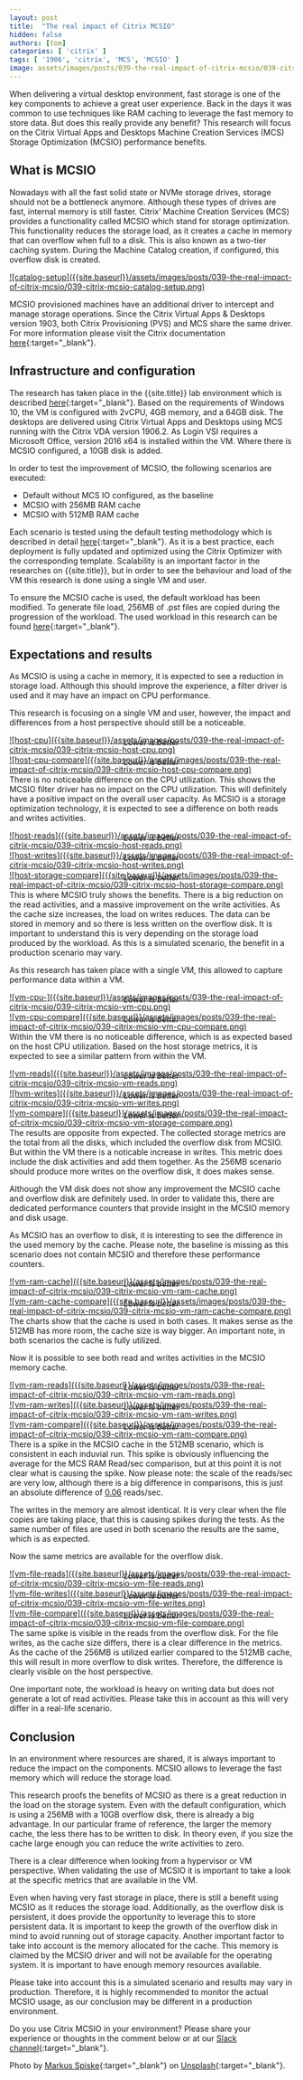 ```yaml
---
layout: post
title:  "The real impact of Citrix MCSIO"
hidden: false
authors: [tom]
categories: [ 'citrix' ]
tags: [ '1906', 'citrix', 'MCS', 'MCSIO' ]
image: assets/images/posts/039-the-real-impact-of-citrix-mcsio/039-citrix-mcsio-feature-image.png
---
```

When delivering a virtual desktop environment, fast storage is one of the key components to achieve a great user experience. Back in the days it was common to use techniques like RAM caching to leverage the fast memory to store data. But does this really provide any benefit? This research will focus on the Citrix Virtual Apps and Desktops Machine Creation Services (MCS) Storage Optimization (MCSIO) performance benefits.

## What is MCSIO
Nowadays with all the fast solid state or NVMe storage drives, storage should not be a bottleneck anymore. Although these types of drives are fast, internal memory is still faster.
Citrix’ Machine Creation Services (MCS) provides a functionality called MCSIO which stand for storage optimization. This functionality reduces the storage load, as it creates a cache in memory that can overflow when full to a disk. This is also known as a two-tier caching system. During the Machine Catalog creation, if configured, this overflow disk is created.

<a href="{{site.baseurl}}/assets/images/posts/039-the-real-impact-of-citrix-mcsio/039-citrix-mcsio-catalog-setup.png" data-lightbox="catalog-setup">
![catalog-setup]({{site.baseurl}}/assets/images/posts/039-the-real-impact-of-citrix-mcsio/039-citrix-mcsio-catalog-setup.png)
</a>

MCSIO provisioned machines have an additional driver to intercept and manage storage operations. Since the Citrix Virtual Apps & Desktops version 1903, both Citrix Provisioning (PVS) and MCS share the same driver.
For more information please visit the Citrix documentation [here](https://docs.citrix.com/en-us/citrix-virtual-apps-desktops/install-configure/machine-catalogs-create.html){:target="_blank"}.

## Infrastructure and configuration
The research has taken place in the {{site.title}} lab environment which is described [here]({{site.baseurl}}/architecture-and-hardware-setup-overview-2018){:target="_blank"}. Based on the requirements of Windows 10, the VM is configured with 2vCPU, 4GB memory, and a 64GB disk. The desktops are delivered using Citrix Virtual Apps and Desktops using MCS running with the Citrix VDA version 1906.2. As Login VSI requires a Microsoft Office, version 2016 x64 is installed within the VM. Where there is MCSIO configured, a 10GB disk is added.

In order to test the improvement of MCSIO, the following scenarios are executed:
  * Default without MCS IO configured, as the baseline
  * MCSIO with 256MB RAM cache
  * MCSIO with 512MB RAM cache

Each scenario is tested using the default testing methodology which is described in detail [here]({{site.baseurl}}/insight-in-the-testing-methodology){:target="_blank"}. As it is a best practice, each deployment is fully updated and optimized using the Citrix Optimizer with the corresponding template.
Scalability is an important factor in the researches on {{site.title}}, but in order to see the behaviour and load of the VM this research is done using a single VM and user. 

To ensure the MCSIO cache is used, the default workload has been modified. To generate file load, 256MB of .pst files are copied during the progression of the workload. The used workload in this research can be found [here]({{site.baseurl}}/assets/files/039-the-real-impact-of-citrix-mcsio/KnowledgeWorker_RDA_filecopy.txt){:target="_blank"}.

## Expectations and results
As MCSIO is using a cache in memory, it is expected to see a reduction in storage load. Although this should improve the experience, a filter driver is used and it may have an impact on CPU performance.

This research is focusing on a single VM and user, however, the impact and differences from a host perspective should still be a noticeable.
 
<a href="{{site.baseurl}}/assets/images/posts/039-the-real-impact-of-citrix-mcsio/039-citrix-mcsio-host-cpu.png" data-lightbox="host-cpu">
 ![host-cpu]({{site.baseurl}}/assets/images/posts/039-the-real-impact-of-citrix-mcsio/039-citrix-mcsio-host-cpu.png)
</a>
<p align="center" style="margin-top: -30px;" >
  <i>Lower is better</i>
</p>

<a href="{{site.baseurl}}/assets/images/posts/039-the-real-impact-of-citrix-mcsio/039-citrix-mcsio-host-cpu-compare.png" data-lightbox="host-cpu-compare">
![host-cpu-compare]({{site.baseurl}}/assets/images/posts/039-the-real-impact-of-citrix-mcsio/039-citrix-mcsio-host-cpu-compare.png)
</a>
<p align="center" style="margin-top: -30px;" >
  <i>Lower is better</i>
</p>
 
There is no noticeable difference on the CPU utilization. This shows the MCSIO filter driver has no impact on the CPU utilization. This will definitely have a positive impact on the overall user capacity.
As MCSIO is a storage optimization technology, it is expected to see a difference on both reads and writes activities.

<a href="{{site.baseurl}}/assets/images/posts/039-the-real-impact-of-citrix-mcsio/039-citrix-mcsio-host-reads.png" data-lightbox="host-reads">
![host-reads]({{site.baseurl}}/assets/images/posts/039-the-real-impact-of-citrix-mcsio/039-citrix-mcsio-host-reads.png)
</a>
<p align="center" style="margin-top: -30px;" >
  <i>Lower is better</i>
</p>

<a href="{{site.baseurl}}/assets/images/posts/039-the-real-impact-of-citrix-mcsio/039-citrix-mcsio-host-writes.png" data-lightbox="host-writes">
![host-writes]({{site.baseurl}}/assets/images/posts/039-the-real-impact-of-citrix-mcsio/039-citrix-mcsio-host-writes.png)
</a>
<p align="center" style="margin-top: -30px;" >
  <i>Lower is better</i>
</p>

<a href="{{site.baseurl}}/assets/images/posts/039-the-real-impact-of-citrix-mcsio/039-citrix-mcsio-host-storage-compare.png" data-lightbox="host-storage-compare">
![host-storage-compare]({{site.baseurl}}/assets/images/posts/039-the-real-impact-of-citrix-mcsio/039-citrix-mcsio-host-storage-compare.png)
</a>
<p align="center" style="margin-top: -30px;" >
  <i>Lower is better</i>
</p>

This is where MCSIO truly shows the benefits. There is a big reduction on the read activities, and a massive improvement on the write activities. As the cache size increases, the load on writes reduces. The data can be stored in memory and so there is less written on the overflow disk. It is important to understand this is very depending on the storage load produced by the workload. As this is a simulated scenario, the benefit in a production scenario may vary.

As this research has taken place with a single VM, this allowed to capture performance data within a VM.

<a href="{{site.baseurl}}/assets/images/posts/039-the-real-impact-of-citrix-mcsio/039-citrix-mcsio-vm-cpu.png" data-lightbox="vm-cpu-">
![vm-cpu-]({{site.baseurl}}/assets/images/posts/039-the-real-impact-of-citrix-mcsio/039-citrix-mcsio-vm-cpu.png)
</a>
<p align="center" style="margin-top: -30px;" >
  <i>Lower is better</i>
</p>

<a href="{{site.baseurl}}/assets/images/posts/039-the-real-impact-of-citrix-mcsio/039-citrix-mcsio-vm-cpu-compare.png" data-lightbox="vm-cpu-compare">
![vm-cpu-compare]({{site.baseurl}}/assets/images/posts/039-the-real-impact-of-citrix-mcsio/039-citrix-mcsio-vm-cpu-compare.png)
</a>
<p align="center" style="margin-top: -30px;" >
  <i>Lower is better</i>
</p>

Within the VM there is no noticeable difference, which is as expected based on the host CPU utilization.
Based on the host storage metrics, it is expected to see a similar pattern from within the VM.

<a href="{{site.baseurl}}/assets/images/posts/039-the-real-impact-of-citrix-mcsio/039-citrix-mcsio-vm-reads.png" data-lightbox="vm-reads">
![vm-reads]({{site.baseurl}}/assets/images/posts/039-the-real-impact-of-citrix-mcsio/039-citrix-mcsio-vm-reads.png)
</a>
<p align="center" style="margin-top: -30px;" >
  <i>Lower is better</i>
</p>

<a href="{{site.baseurl}}/assets/images/posts/039-the-real-impact-of-citrix-mcsio/039-citrix-mcsio-vm-writes.png" data-lightbox="hvm-writes">
![hvm-writes]({{site.baseurl}}/assets/images/posts/039-the-real-impact-of-citrix-mcsio/039-citrix-mcsio-vm-writes.png)
</a>
<p align="center" style="margin-top: -30px;" >
  <i>Lower is better</i>
</p>

<a href="{{site.baseurl}}/assets/images/posts/039-the-real-impact-of-citrix-mcsio/039-citrix-mcsio-vm-storage-compare.png" data-lightbox="vm-compare">
![vm-compare]({{site.baseurl}}/assets/images/posts/039-the-real-impact-of-citrix-mcsio/039-citrix-mcsio-vm-storage-compare.png)
</a>
<p align="center" style="margin-top: -30px;" >
  <i>Lower is better</i>
</p>

The results are opposite from expected. The collected storage metrics are the total from all the disks, which included the overflow disk from MCSIO. But within the VM there is a noticable increase in writes. This metric does include the disk activities and add them together. As the 256MB scenario should produce more writes on the overflow disk, it does makes sense.

Although the VM disk does not show any improvement the MCSIO cache and overflow disk are definitely used. In order to validate this, there are dedicated performance counters that provide insight in the MCSIO memory and disk usage.

As MCSIO has an overflow to disk, it is interesting to see the difference in the used memory by the cache. Please note, the baseline is missing as this scenario does not contain MCSIO and therefore these performance counters.

<a href="{{site.baseurl}}/assets/images/posts/039-the-real-impact-of-citrix-mcsio/039-citrix-mcsio-vm-ram-cache.png" data-lightbox="vm-ram-cache">
![vm-ram-cache]({{site.baseurl}}/assets/images/posts/039-the-real-impact-of-citrix-mcsio/039-citrix-mcsio-vm-ram-cache.png)
</a>
<p align="center" style="margin-top: -30px;" >
  <i>Lower is better</i>
</p>

<a href="{{site.baseurl}}/assets/images/posts/039-the-real-impact-of-citrix-mcsio/039-citrix-mcsio-vm-ram-cache-compare.png" data-lightbox="vm-ram-cache-compare">
![vm-ram-cache-compare]({{site.baseurl}}/assets/images/posts/039-the-real-impact-of-citrix-mcsio/039-citrix-mcsio-vm-ram-cache-compare.png)
</a>
<p align="center" style="margin-top: -30px;" >
  <i>Lower is better</i>
</p>
   
The charts show that the cache is used in both cases. It makes sense as the 512MB has more room, the cache size is way bigger. An important note, in both scenarios the cache is fully utilized.

Now it is possible to see both read and writes activities in the MCSIO memory cache.
 
<a href="{{site.baseurl}}/assets/images/posts/039-the-real-impact-of-citrix-mcsio/039-citrix-mcsio-vm-ram-reads.png" data-lightbox="vm-ram-reads">
![vm-ram-reads]({{site.baseurl}}/assets/images/posts/039-the-real-impact-of-citrix-mcsio/039-citrix-mcsio-vm-ram-reads.png)
</a>
<p align="center" style="margin-top: -30px;" >
  <i>Lower is better</i>
</p>

<a href="{{site.baseurl}}/assets/images/posts/039-the-real-impact-of-citrix-mcsio/039-citrix-mcsio-vm-ram-writes.png" data-lightbox="vm-ram-writes">
![vm-ram-writes]({{site.baseurl}}/assets/images/posts/039-the-real-impact-of-citrix-mcsio/039-citrix-mcsio-vm-ram-writes.png)
</a>
<p align="center" style="margin-top: -30px;" >
  <i>Lower is better</i>
</p>

<a href="{{site.baseurl}}/assets/images/posts/039-the-real-impact-of-citrix-mcsio/039-citrix-mcsio-vm-ram-compare.png" data-lightbox="vm-ram-compare">
![vm-ram-compare]({{site.baseurl}}/assets/images/posts/039-the-real-impact-of-citrix-mcsio/039-citrix-mcsio-vm-ram-compare.png)
</a>
<p align="center" style="margin-top: -30px;" >
  <i>Lower is better</i>
</p>

There is a spike in the MCSIO cache in the 512MB scenario, which is consistent in each induvial run. This spike is obviously influencing the average for the MCS RAM Read/sec comparison, but at this point it is not clear what is causing the spike. Now please note: the scale of the reads/sec are very low, although there is a big difference in comparisons, this is just an absolute difference of <u>0.06</u> reads/sec.

The writes in the memory are almost identical. It is very clear when the file copies are taking place, that this is causing spikes during the tests. As the same number of files are used in both scenario the results are the same, which is as expected.

Now the same metrics are available for the overflow disk.

<a href="{{site.baseurl}}/assets/images/posts/039-the-real-impact-of-citrix-mcsio/039-citrix-mcsio-vm-file-reads.png" data-lightbox="vm-file-reads">
![vm-file-reads]({{site.baseurl}}/assets/images/posts/039-the-real-impact-of-citrix-mcsio/039-citrix-mcsio-vm-file-reads.png)
</a>
<p align="center" style="margin-top: -30px;" >
  <i>Lower is better</i>
</p>

<a href="{{site.baseurl}}/assets/images/posts/039-the-real-impact-of-citrix-mcsio/039-citrix-mcsio-vm-file-writes.png" data-lightbox="vm-file-writes">
![vm-file-writes]({{site.baseurl}}/assets/images/posts/039-the-real-impact-of-citrix-mcsio/039-citrix-mcsio-vm-file-writes.png)
</a>
<p align="center" style="margin-top: -30px;" >
  <i>Lower is better</i>
</p>

<a href="{{site.baseurl}}/assets/images/posts/039-the-real-impact-of-citrix-mcsio/039-citrix-mcsio-vm-file-compare.png" data-lightbox="vm-file-compare">
![vm-file-compare]({{site.baseurl}}/assets/images/posts/039-the-real-impact-of-citrix-mcsio/039-citrix-mcsio-vm-file-compare.png)
</a>
<p align="center" style="margin-top: -30px;" >
  <i>Lower is better</i>
</p>

The same spike is visible in the reads from the overflow disk. For the file writes, as the cache size differs, there is a clear difference in the metrics. As the cache of the 256MB is utilized earlier compared to the 512MB cache, this will result in more overflow to disk writes. Therefore, the difference is clearly visible on the host perspective.

One important note, the workload is heavy on writing data but does not generate a lot of read activities. Please take this in account as this will very differ in a real-life scenario.

## Conclusion
In an environment where resources are shared, it is always important to reduce the impact on the components. MCSIO allows to leverage the fast memory which will reduce the storage load.

This research proofs the benefits of MCSIO as there is a great reduction in the load on the storage system. Even with the default configuration, which is using a 256MB with a 10GB overflow disk, there is already a big advantage. In our particular frame of reference, the larger the memory cache, the less there has to be written to disk. In theory even, if you size the cache large enough you can reduce the write activities to zero.

There is a clear difference when looking from a hypervisor or VM perspective. When validating the use of MCSIO it is important to take a look at the specific metrics that are available in the VM.

Even when having very fast storage in place, there is still a benefit using MCSIO as it reduces the storage load. Additionally, as the overflow disk is persistent, it does provide the opportunity to leverage this to store persistent data. It is important to keep the growth of the overflow disk in mind to avoid running out of storage capacity. Another important factor to take into account is the memory allocated for the cache. This memory is claimed by the MCSIO driver and will not be available for the operating system. It is important to have enough memory resources available.

Please take into account this is a simulated scenario and results may vary in production. Therefore, it is highly recommended to monitor the actual MCSIO usage, as our conclusion may be different in a production environment.

Do you use Citrix MCSIO in your environment? Please share your experience or thoughts in the comment below or at our [Slack channel](https://{{site.title}}.slack.com){:target="_blank"}.

Photo by [Markus Spiske](https://unsplash.com/@markusspiske?utm_source=unsplash&utm_medium=referral&utm_content=creditCopyText){:target="_blank"} on [Unsplash](https://unsplash.com/s/photos/western?utm_source=unsplash&utm_medium=referral&utm_content=creditCopyText){:target="_blank"}.

